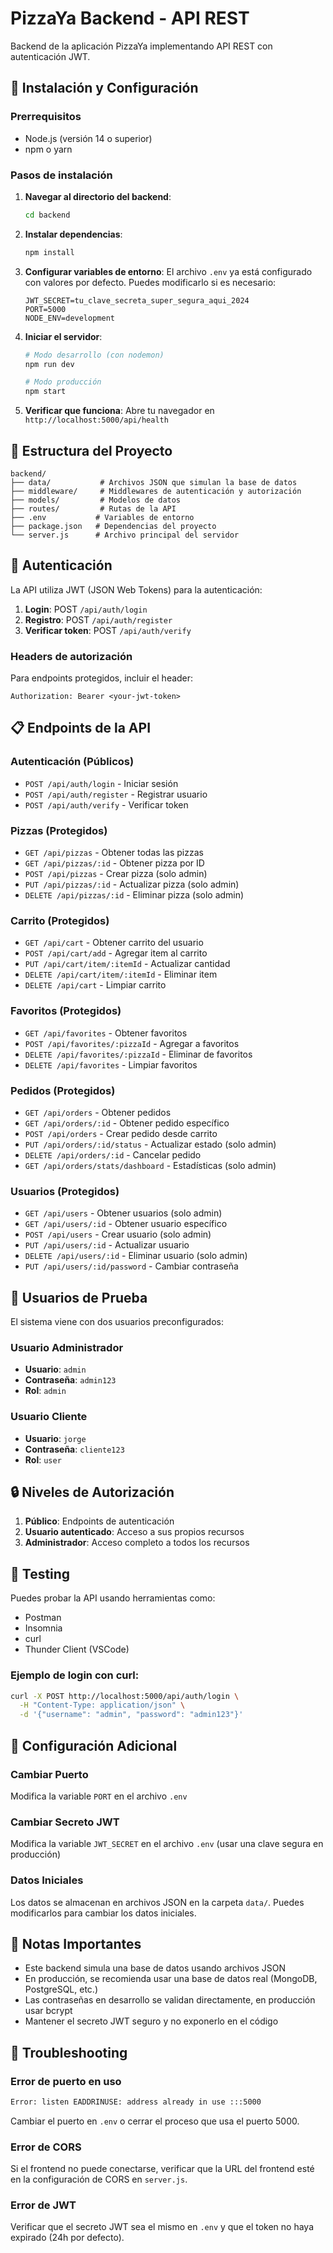 # PizzaYa Backend - API REST

Backend de la aplicación PizzaYa implementando API REST con autenticación JWT.

## 🚀 Instalación y Configuración

### Prerrequisitos
- Node.js (versión 14 o superior)
- npm o yarn

### Pasos de instalación

1. **Navegar al directorio del backend**:
   ```bash
   cd backend
   ```

2. **Instalar dependencias**:
   ```bash
   npm install
   ```

3. **Configurar variables de entorno**:
   El archivo `.env` ya está configurado con valores por defecto. Puedes modificarlo si es necesario:
   ```
   JWT_SECRET=tu_clave_secreta_super_segura_aqui_2024
   PORT=5000
   NODE_ENV=development
   ```

4. **Iniciar el servidor**:
   ```bash
   # Modo desarrollo (con nodemon)
   npm run dev
   
   # Modo producción
   npm start
   ```

5. **Verificar que funciona**:
   Abre tu navegador en `http://localhost:5000/api/health`

## 📁 Estructura del Proyecto

```
backend/
├── data/           # Archivos JSON que simulan la base de datos
├── middleware/     # Middlewares de autenticación y autorización
├── models/         # Modelos de datos
├── routes/         # Rutas de la API
├── .env           # Variables de entorno
├── package.json   # Dependencias del proyecto
└── server.js      # Archivo principal del servidor
```

## 🔐 Autenticación

La API utiliza JWT (JSON Web Tokens) para la autenticación:

1. **Login**: POST `/api/auth/login`
2. **Registro**: POST `/api/auth/register`
3. **Verificar token**: POST `/api/auth/verify`

### Headers de autorización
Para endpoints protegidos, incluir el header:
```
Authorization: Bearer <your-jwt-token>
```

## 📋 Endpoints de la API

### Autenticación (Públicos)
- `POST /api/auth/login` - Iniciar sesión
- `POST /api/auth/register` - Registrar usuario
- `POST /api/auth/verify` - Verificar token

### Pizzas (Protegidos)
- `GET /api/pizzas` - Obtener todas las pizzas
- `GET /api/pizzas/:id` - Obtener pizza por ID
- `POST /api/pizzas` - Crear pizza (solo admin)
- `PUT /api/pizzas/:id` - Actualizar pizza (solo admin)
- `DELETE /api/pizzas/:id` - Eliminar pizza (solo admin)

### Carrito (Protegidos)
- `GET /api/cart` - Obtener carrito del usuario
- `POST /api/cart/add` - Agregar item al carrito
- `PUT /api/cart/item/:itemId` - Actualizar cantidad
- `DELETE /api/cart/item/:itemId` - Eliminar item
- `DELETE /api/cart` - Limpiar carrito

### Favoritos (Protegidos)
- `GET /api/favorites` - Obtener favoritos
- `POST /api/favorites/:pizzaId` - Agregar a favoritos
- `DELETE /api/favorites/:pizzaId` - Eliminar de favoritos
- `DELETE /api/favorites` - Limpiar favoritos

### Pedidos (Protegidos)
- `GET /api/orders` - Obtener pedidos
- `GET /api/orders/:id` - Obtener pedido específico
- `POST /api/orders` - Crear pedido desde carrito
- `PUT /api/orders/:id/status` - Actualizar estado (solo admin)
- `DELETE /api/orders/:id` - Cancelar pedido
- `GET /api/orders/stats/dashboard` - Estadísticas (solo admin)

### Usuarios (Protegidos)
- `GET /api/users` - Obtener usuarios (solo admin)
- `GET /api/users/:id` - Obtener usuario específico
- `POST /api/users` - Crear usuario (solo admin)
- `PUT /api/users/:id` - Actualizar usuario
- `DELETE /api/users/:id` - Eliminar usuario (solo admin)
- `PUT /api/users/:id/password` - Cambiar contraseña

## 👥 Usuarios de Prueba

El sistema viene con dos usuarios preconfigurados:

### Usuario Administrador
- **Usuario**: `admin`
- **Contraseña**: `admin123`
- **Rol**: `admin`

### Usuario Cliente
- **Usuario**: `jorge`
- **Contraseña**: `cliente123`
- **Rol**: `user`

## 🔒 Niveles de Autorización

1. **Público**: Endpoints de autenticación
2. **Usuario autenticado**: Acceso a sus propios recursos
3. **Administrador**: Acceso completo a todos los recursos

## 🧪 Testing

Puedes probar la API usando herramientas como:
- Postman
- Insomnia
- curl
- Thunder Client (VSCode)

### Ejemplo de login con curl:
```bash
curl -X POST http://localhost:5000/api/auth/login \
  -H "Content-Type: application/json" \
  -d '{"username": "admin", "password": "admin123"}'
```

## 🔧 Configuración Adicional

### Cambiar Puerto
Modifica la variable `PORT` en el archivo `.env`

### Cambiar Secreto JWT
Modifica la variable `JWT_SECRET` en el archivo `.env` (usar una clave segura en producción)

### Datos Iniciales
Los datos se almacenan en archivos JSON en la carpeta `data/`. Puedes modificarlos para cambiar los datos iniciales.

## 🚨 Notas Importantes

- Este backend simula una base de datos usando archivos JSON
- En producción, se recomienda usar una base de datos real (MongoDB, PostgreSQL, etc.)
- Las contraseñas en desarrollo se validan directamente, en producción usar bcrypt
- Mantener el secreto JWT seguro y no exponerlo en el código

## 🐛 Troubleshooting

### Error de puerto en uso
```bash
Error: listen EADDRINUSE: address already in use :::5000
```
Cambiar el puerto en `.env` o cerrar el proceso que usa el puerto 5000.

### Error de CORS
Si el frontend no puede conectarse, verificar que la URL del frontend esté en la configuración de CORS en `server.js`.

### Error de JWT
Verificar que el secreto JWT sea el mismo en `.env` y que el token no haya expirado (24h por defecto).
